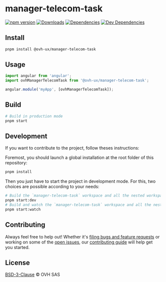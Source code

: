 # manager-telecom-task

[![npm version](https://badgen.net/npm/v/@ovh-ux/manager-telecom-task)](https://www.npmjs.com/package/@ovh-ux/manager-telecom-task) [![Downloads](https://badgen.net/npm/dt/@ovh-ux/manager-telecom-task)](https://npmjs.com/package/@ovh-ux/manager-telecom-task) [![Dependencies](https://badgen.net/david/dep/ovh-ux/manager/packages/manager/modules/telecom-task)](https://npmjs.com/package/@ovh-ux/manager-telecom-task?activeTab=dependencies) [![Dev Dependencies](https://badgen.net/david/dev/ovh-ux/manager/packages/manager/modules/telecom-task)](https://npmjs.com/package/@ovh-ux/manager-telecom-task?activeTab=dependencies)

## Install

```sh
pnpm install @ovh-ux/manager-telecom-task
```

## Usage

```js
import angular from 'angular';
import ovhManagerTelecomTask from '@ovh-ux/manager-telecom-task';

angular.module('myApp', [ovhManagerTelecomTask]);
```

## Build

```sh
# Build in production mode
pnpm start
```

## Development

If you want to contribute to the project, follow theses instructions:

Foremost, you should launch a global installation at the root folder of this repository:

```sh
pnpm install
```

Then you just have to start the project in development mode. For this, two choices are possible according to your needs:

```sh
# Build the `manager-telecom-task` workspace and all the nested workspaces in development mode and watch only `manager-telecom-task` workspace
pnpm start:dev
# Build and watch the `manager-telecom-task` workspace and all the nested workspaces in development mode
pnpm start:watch
```

## Contributing

Always feel free to help out! Whether it's [filing bugs and feature requests](https://github.com/ovh/manager/issues/new) or working on some of the [open issues](https://github.com/ovh/manager/issues), our [contributing guide](https://github.com/ovh/manager/blob/master/CONTRIBUTING.md) will help get you started.

## License

[BSD-3-Clause](LICENSE) © OVH SAS
